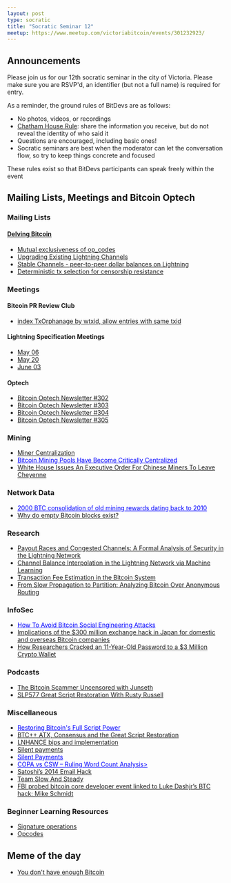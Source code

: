 ```yaml
---
layout: post
type: socratic
title: "Socratic Seminar 12"
meetup: https://www.meetup.com/victoriabitcoin/events/301232923/
---
```

## Announcements
Please join us for our 12th socratic seminar in the city of Victoria. Please make sure you are RSVP'd, an identifier (but not a full name) is required for entry.

As a reminder, the ground rules of BitDevs are as follows:
- No photos, videos, or recordings
- [Chatham House Rule](https://en.wikipedia.org/wiki/Chatham_House_Rule): share the information you receive, but do not reveal the identity of who said it
- Questions are encouraged, including basic ones!
- Socratic seminars are best when the moderator can let the conversation flow, so try to keep things concrete and focused

These rules exist so that BitDevs participants can speak freely within the event

## Mailing Lists, Meetings and Bitcoin Optech

### Mailing Lists

#### [Delving Bitcoin](https://delvingbitcoin.org/)
- [Mutual exclusiveness of op_codes](https://delvingbitcoin.org/t/mutual-exclusiveness-of-op-codes/890)
- [Upgrading Existing Lightning Channels](https://delvingbitcoin.org/t/upgrading-existing-lightning-channels/881)
- [Stable Channels - peer-to-peer dollar balances on Lightning](https://delvingbitcoin.org/t/stable-channels-peer-to-peer-dollar-balances-on-lightning/875)
- [Deterministic tx selection for censorship resistance](https://delvingbitcoin.org/t/deterministic-tx-selection-for-censorship-resistance/842)

### Meetings

#### Bitcoin PR Review Club
- [index TxOrphanage by wtxid, allow entries with same txid](https://bitcoincore.reviews/30000)

#### Lightning Specification Meetings
- [May 06](https://github.com/lightning/bolts/issues/1161)
- [May 20](https://github.com/lightning/bolts/issues/1164)
- [June 03](https://github.com/lightning/bolts/issues/1167)

#### Optech
- [Bitcoin Optech Newsletter #302](https://bitcoinops.org/en/newsletters/2024/05/15/)
- [Bitcoin Optech Newsletter #303](https://bitcoinops.org/en/newsletters/2024/05/17/)
- [Bitcoin Optech Newsletter #304](https://bitcoinops.org/en/newsletters/2024/05/24/)
- [Bitcoin Optech Newsletter #305](https://bitcoinops.org/en/newsletters/2024/05/31/)

### Mining
- [Miner Centralization](https://x.com/mononautical/status/1777686545715089605)
- <a href="https://www.tftc.io/bitcoin-mining-pool-centralization/" style="color: blue;">Bitcoin Mining Pools Have Become Critically Centralized</a>
- [White House Issues An Executive Order For Chinese Miners To Leave Cheyenne](https://www.tftc.io/white-house-executive-order-bitcoin-wyoming/)

### Network Data
- <a href="https://mempool.space/tx/fe6b7bf8fb618e33c56b80bc35dc3a0ca282f78b72fe707acc521b5ee0ebc702" style="color: blue;">2000 BTC consolidation of old mining rewards dating back to 2010</a>
- [Why do empty Bitcoin blocks exist?](https://x.com/mempoolresearch/status/1798362814350049653)

### Research
- [Payout Races and Congested Channels: A Formal Analysis of Security in the Lightning Network](https://arxiv.org/abs/2405.02147)
- [Channel Balance Interpolation in the Lightning Network via Machine Learning](https://arxiv.org/abs/2405.12087)
- [Transaction Fee Estimation in the Bitcoin System](https://arxiv.org/abs/2405.15293)
- [From Slow Propagation to Partition: Analyzing Bitcoin Over Anonymous Routing](https://par.nsf.gov/biblio/10509863)

### InfoSec
- <a href="https://www.tftc.io/how-to-avoid-bitcoin-social-engineering-attacks/" style="color: blue;">How To Avoid Bitcoin Social Engineering Attacks</a>
- [Implications of the $300 million exchange hack in Japan for domestic and overseas Bitcoin companies](https://x.com/Coin_and_Peace/status/1797341628610552033)
- [How Researchers Cracked an 11-Year-Old Password to a $3 Million Crypto Wallet](https://www.wired.com/story/roboform-password-3-million-dollar-crypto-wallet/)

### Podcasts
- [The Bitcoin Scammer Uncensored with Junseth](https://www.whatbitcoindid.com/podcast/the-bitcoin-scammer-uncensored)
- [SLP577 Great Script Restoration With Rusty Russell](https://stephanlivera.com/episode/577/)

### Miscellaneous
- <a href="https://rusty.ozlabs.org/2024/01/19/the-great-opcode-restoration.html" style="color: blue;">Restoring Bitcoin's Full Script Power</a>
- [BTC++ ATX, Consensus and the Great Script Restoration](https://x.com/reardencode/status/1788074956225651060)
- [LNHANCE bips and implementation](https://delvingbitcoin.org/t/lnhance-bips-and-implementation/376)
- [Silent payments](https://bitcoinops.org/en/topics/silent-payments/)
- <a href="https://bitcoinops.org/en/topics/silent-payments/" style="color: blue;">Silent Payments</a>
- <a href="https://x.com/BitMEXResearch/status/1792562674183659781" style="color: blue;">COPA vs CSW – Ruling Word Count Analysis></a>
- [Satoshi’s 2014 Email Hack](https://blog.bitmex.com/satoshis-2014-email-hack/)
- [Team Slow And Steady](https://www.erisian.com.au/wordpress/2024/04/20/team-slow-and-steady)
- [FBI probed bitcoin core developer event linked to Luke Dashjr’s BTC hack: Mike Schmidt](https://www.theblock.co/amp/post/287939/fbi-luke-dashjr-btc-hack)

### Beginner Learning Resources
- [Signature operations](https://learnmeabitcoin.com/technical/mining/candidate-block/#requirement-sigops)
- [Opcodes](https://learnmeabitcoin.com/technical/script/#opcodes)

## Meme of the day
- [You don't have enough Bitcoin](https://x.com/gregzaj1/status/1798441728753676388)